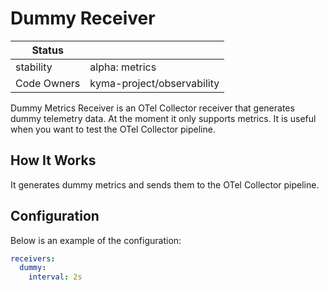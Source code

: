 # Dummy Receiver

| Status      |                            |
|-------------|----------------------------|
| stability   | alpha: metrics             |
| Code Owners | kyma-project/observability |

Dummy Metrics Receiver is an OTel Collector receiver that generates dummy telemetry data. At the moment it only supports metrics. It is useful when you want to test
the OTel Collector pipeline.

## How It Works

It generates dummy metrics and sends them to the OTel Collector pipeline.

## Configuration

Below is an example of the configuration:

```yaml
receivers:
  dummy:
    interval: 2s
```
